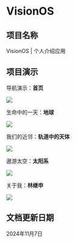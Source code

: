 # VisionOS

## 项目名称

VisionOS | 个人介绍应用

## 项目演示

导航演示：**首页**

![](assets/NavigationDemonstration.gif)

生命中的一天：**地球**

![](assets/GlobeDemonstration.gif)

我们的近邻：**轨道中的天体**

![](assets/OrbitDemonstration.gif)

遨游太空：**太阳系**

![](assets/SolarSystemDemonstration.gif)

关于我：**林继申**

![](assets/AboutMeDemonstration.gif)

## 文档更新日期

2024年11月7日